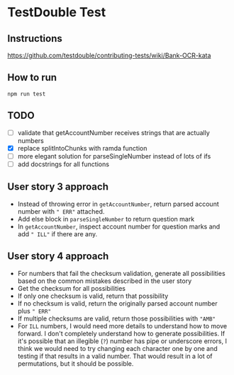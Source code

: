 # TestDouble Test

## Instructions

https://github.com/testdouble/contributing-tests/wiki/Bank-OCR-kata

## How to run

```
npm run test
```

## TODO
- [ ] validate that getAccountNumber receives strings that are actually numbers
- [X] replace splitIntoChunks with ramda function
- [ ] more elegant solution for parseSingleNumber instead of lots of ifs
- [ ] add docstrings for all functions

## User story 3 approach
- Instead of throwing error in `getAccountNumber`, return parsed account number
  with `" ERR"` attached.
- Add else block in `parseSingleNumber` to return question mark
- In `getAccountNumber`, inspect account number for question marks and add `"
  ILL"` if there are any.

## User story 4 approach
- For numbers that fail the checksum validation, generate all possibilities
  based on the common mistakes described in the user story
- Get the checksum for all possibilities
- If only one checksum is valid, return that possibility
- If no checksum is valid, return the originally parsed account number plus
  `" ERR"`
- If multiple checksums are valid, return those possibilities with `"AMB"`
- For `ILL` numbers, I would need more details to understand how to move
  forward. I don't completely understand how to generate possibilities. If it's
  possible that an illegible (`?`) number has pipe or underscore errors, I think
  we would need to try changing each character one by one and testing if that
  results in a valid number. That would result in a lot of permutations, but it
  should be possible.
